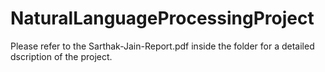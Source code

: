 # NaturalLanguageProcessingProject
Please refer to the Sarthak-Jain-Report.pdf inside the folder for a detailed dscription of the project.
